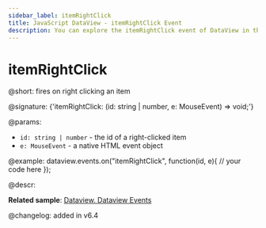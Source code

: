 ```yaml
---
sidebar_label: itemRightClick
title: JavaScript DataView - itemRightClick Event 
description: You can explore the itemRightClick event of DataView in the documentation of the DHTMLX JavaScript UI library. Browse developer guides and API reference, try out code examples and live demos, and download a free 30-day evaluation version of DHTMLX Suite 7.
---
```


# itemRightClick

@short: fires on right clicking an item

@signature: {'itemRightClick: (id: string | number, e: MouseEvent) => void;'}

@params:
- `id: string | number` - the id of a right-clicked item
- `e: MouseEvent` - a native HTML event object

@example:
dataview.events.on("itemRightClick", function(id, e){
    // your code here
});

@descr:

**Related sample**: [Dataview. Dataview Events](https://snippet.dhtmlx.com/2d74uyoh)

@changelog: added in v6.4
